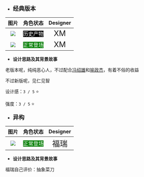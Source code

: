 * **<font size="4">经典版本</font>**

|         图片          | 角色状态                                                                 |         Designer         |
|:-------------------:|----------------------------------------------------------------------|:------------------------:|
| ![](pic/37/old.png) | <font style="background: black" color = white size = "3">历史产物</font> | <font size="5">XM</font> |
| ![](pic/37/x37.png) | <font style="background: green" color = white size = "3">正常登场</font> | <font size="5">XM</font> |

* **设计思路及其背景故事**

老版本呢，纯纯恶心人，不过配合[冯绍雄](09冯绍雄.md)和[喻政杰](36喻政杰.md)，有着不俗的收益

不过新版呢，见仁见智

设计感：``3 / 5`` ⭐

强度：``3 / 5`` ⭐

* **<font size="4">异构</font>**

|         图片          | 角色状态                                                                 |         Designer         |
|:-------------------:|----------------------------------------------------------------------|:------------------------:|
| ![](pic/37/x99.png) | <font style="background: green" color = white size = "3">正常登场</font> | <font size="5">福瑞</font> |

* **设计思路及其背景故事**

福瑞自己评价：抽象菜刀